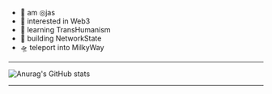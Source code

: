- 👾 am ◎jas
- 🐉 interested in Web3
- 🧠 learning TransHumanism
- 🦀 building NetworkState
- 🛸 teleport into MilkyWay

---

![Anurag's GitHub stats](https://github-readme-stats.vercel.app/api?username=ojasuno&show_icons=true&theme=radical)

---

<!---
ojasuno/ojasuno is a ✨ special ✨ repository because its `README.md` (this file) appears on your GitHub profile.
You can click the Preview link to take a look at your changes.
--->
